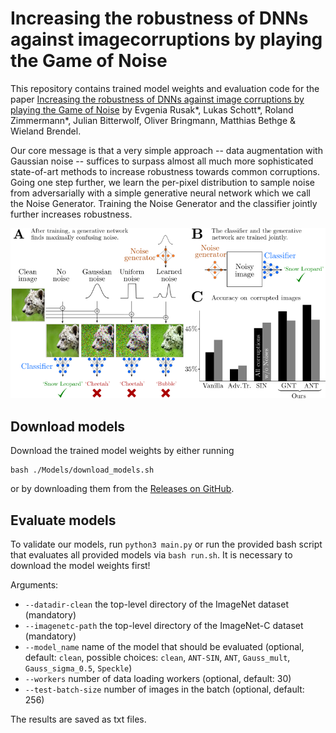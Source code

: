 # Increasing the robustness of DNNs against imagecorruptions by playing the Game of Noise

This repository contains trained model weights and evaluation code for the paper [Increasing the robustness of DNNs against image corruptions by playing the Game of Noise](https://arxiv.org/abs/2001.06057) by Evgenia Rusak*, Lukas Schott*, Roland Zimmermann*, Julian Bitterwolf, Oliver Bringmann, Matthias Bethge & Wieland Brendel.

Our core message is that a very simple approach -- data augmentation with Gaussian noise -- suffices to surpass almost all much more sophisticated state-of-art methods to increase robustness towards common corruptions. Going one step further, we learn the per-pixel distribution to sample noise from adversarially with a simple generative neural network which we call the Noise Generator. Training the Noise Generator and the classifier jointly further increases robustness.



![Example Figure](./Figures/Fig1.png)

## Download models

Download the trained model weights by either running

```
bash ./Models/download_models.sh
```

or by downloading them from the [Releases on GitHub](https://github.com/EvgeniaAR/game-of-noise/releases).

## Evaluate models

To validate our models, run `python3 main.py` or run the provided bash script that evaluates all provided models via `bash run.sh`. It is necessary to download the model weights first!

Arguments:
 - `--datadir-clean` the top-level directory of the ImageNet dataset (mandatory)
 - `--imagenetc-path` the top-level directory of the ImageNet-C dataset (mandatory)
 - `--model_name` name of the model that should be evaluated (optional, default: `clean`, possible choices: `clean`, `ANT-SIN`, `ANT`, `Gauss_mult`, `Gauss_sigma_0.5`, `Speckle`)
 - `--workers` number of data loading workers (optional, default: 30)
 - `--test-batch-size` number of images in the batch (optional, default: 256) 


The results are saved as txt files.
